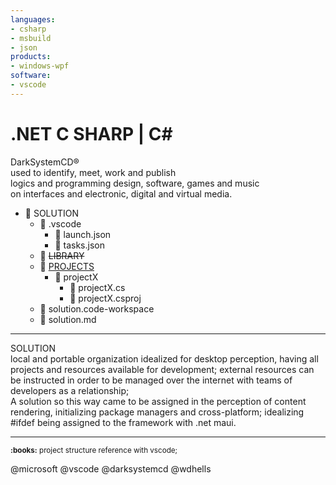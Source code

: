 ```yaml
---
languages:
- csharp
- msbuild
- json
products:
- windows-wpf
software:
- vscode
---
```


<div style="cursor: default; user-select: none;">
  
# .NET C SHARP | C#
DarkSystemCD®\
used to identify, meet, work and publish\
logics and programming design, software, games and music\
on interfaces and electronic, digital and virtual media.

- :file_folder: SOLUTION
  - :file_folder: .vscode
    - :page_facing_up: launch.json
    - :page_facing_up: tasks.json
  - :file_folder: ~~LIBRARY~~
  - :open_file_folder: [PROJECTS](https://github.com/DarkSystemCD/.NET_CSHARP/tree/master/PROJECTS "✉ solution\projects folder organization, simulating each project in code samples&#10;thanks for choosing darksystemcd.")
    - :file_folder: projectX
      - :page_facing_up: projectX.cs
      - :page_facing_up: projectX.csproj
  - :page_facing_up: solution.code-workspace
  - :page_facing_up: solution.md
  
---

SOLUTION<br>
local and portable organization idealized for desktop perception, having all projects and resources available for development; external resources can be instructed in order to be managed over the internet with teams of developers as a relationship;<br>
A solution so this way came to be assigned in the perception of content rendering, initializing package managers and cross-platform; idealizing #ifdef being assigned to the framework with .net maui.

---
<sup>
  <b title="KNOWLEDGE |  project structure reference with vscode;">:books:</b> project structure reference with vscode;
</sup>
</div>

@microsoft @vscode @darksystemcd @wdhells
